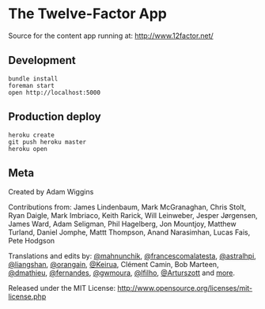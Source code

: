 The Twelve-Factor App
=====================

Source for the content app running at: http://www.12factor.net/

Development
-----------

    bundle install
    foreman start
    open http://localhost:5000

Production deploy
-----------------

    heroku create
    git push heroku master
    heroku open

Meta
----

Created by Adam Wiggins

Contributions from: James Lindenbaum, Mark McGranaghan, Chris Stolt, Ryan
Daigle, Mark Imbriaco, Keith Rarick, Will Leinweber, Jesper Jørgensen, James
Ward, Adam Seligman, Phil Hagelberg, Jon Mountjoy, Matthew Turland, Daniel
Jomphe, Mattt Thompson, Anand Narasimhan, Lucas Fais, Pete Hodgson

Translations and edits by: [@mahnunchik](https://github.com/mahnunchik), [@francescomalatesta](https://github.com/francescomalatesta), [@astralhpi](https://github.com/astralhpi), [@liangshan](https://github.com/liangshan), [@orangain](https://github.com/orangain), [@Keirua](https://github.com/Keirua), Clément Camin, Bob Marteen, [@dmathieu](https://github.com/dmathieu), [@fernandes](https://github.com/fernandes), [@gwmoura](https://github.com/gwmoura), [@lfilho](https://github.com/lfilho), [@Arturszott](https://github.com/Arturszott) and [more](https://github.com/heroku/12factor/graphs/contributors).

Released under the MIT License: http://www.opensource.org/licenses/mit-license.php

